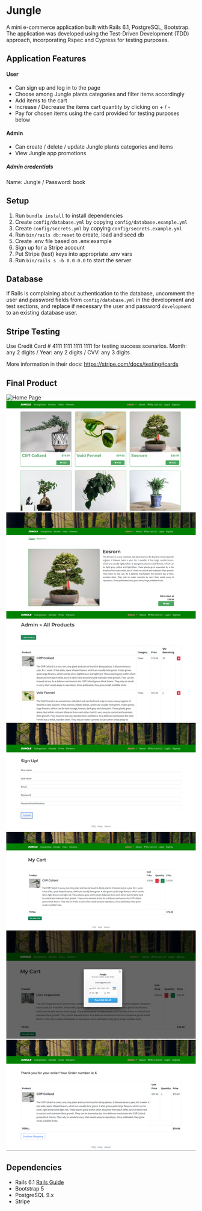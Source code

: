 # Jungle
A mini e-commerce application built with Rails 6.1, PostgreSQL, Bootstrap.
The application was developed using the Test-Driven Development (TDD) approach, incorporating Rspec and Cypress for testing purposes.

## Application Features
#### User
- Can sign up and log in to the page
- Choose among Jungle plants categories and filter items accordingly
- Add items to the cart
- Increase / Decrease the items cart quantity by clicking on + / -
- Pay for chosen items using the card provided for testing purposes below

#### Admin
- Can create / delete / update Jungle plants categories and items
- View Jungle app promotions

##### Admin credentials
Name: Jungle / Password: book


## Setup
1. Run `bundle install` to install dependencies
2. Create `config/database.yml` by copying `config/database.example.yml`
3. Create `config/secrets.yml` by copying `config/secrets.example.yml`
4. Run `bin/rails db:reset` to create, load and seed db
5. Create .env file based on .env.example
6. Sign up for a Stripe account
7. Put Stripe (test) keys into appropriate .env vars
8. Run `bin/rails s -b 0.0.0.0` to start the server

## Database
If Rails is complaining about authentication to the database, uncomment the user and password fields from `config/database.yml` in the development and test sections, and replace if necessary the user and password `development` to an existing database user.

## Stripe Testing
Use Credit Card # 4111 1111 1111 1111 for testing success scenarios.
Month: any 2 digits / Year: any 2 digits / CVV: any 3 digits

More information in their docs: <https://stripe.com/docs/testing#cards>

## Final Product
![Home Page](https://github.com/Vhkan/Ruby-jungle-rails/blob/master/documents/ruby_jungle_main.png "Home Page")
![Items Page](https://github.com/Vhkan/Ruby-jungle-rails/blob/master/documents/ruby-jungle_sec.png "Items Page")
![Single-Item Page](https://github.com/Vhkan/Ruby-jungle-rails/blob/master/documents/ruby_jungle_item_page.png "Single-Item Page")
![Admin Page](https://github.com/Vhkan/Ruby-jungle-rails/blob/master/documents/jungle_admin_page.png "Admin Page")
![SignUp Page](https://github.com/Vhkan/Ruby-jungle-rails/blob/master/documents/jungle_signup.png "SignUp Page")
![Cart Page](https://github.com/Vhkan/Ruby-jungle-rails/blob/master/documents/jungle_cart.png "Cart Page")
![Payment Page](https://github.com/Vhkan/Ruby-jungle-rails/blob/master/documents/jungle_payment.png "Payment Page")
![Order Page](https://github.com/Vhkan/Ruby-jungle-rails/blob/master/documents/jungle_completed_order.png "Order Page")


## Dependencies
- Rails 6.1 [Rails Guide](http://guides.rubyonrails.org/v6.1/)
- Bootstrap 5
- PostgreSQL 9.x
- Stripe